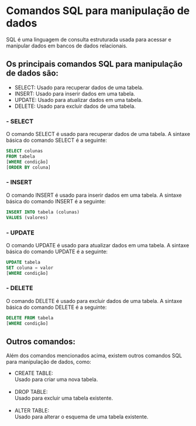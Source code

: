 # Comandos SQL para manipulação de dados
SQL é uma linguagem de consulta estruturada usada para acessar e manipular dados em bancos de dados relacionais. 

## Os principais comandos SQL para manipulação de dados são:
- SELECT: Usado para recuperar dados de uma tabela.
- INSERT: Usado para inserir dados em uma tabela.
- UPDATE: Usado para atualizar dados em uma tabela.
- DELETE: Usado para excluir dados de uma tabela.

### - SELECT
O comando SELECT é usado para recuperar dados de uma tabela. A sintaxe básica do comando SELECT é a seguinte:
```sql
SELECT colunas
FROM tabela
[WHERE condição]
[ORDER BY coluna]
```

### - INSERT
O comando INSERT é usado para inserir dados em uma tabela. A sintaxe básica do comando INSERT é a seguinte:
```sql
INSERT INTO tabela (colunas)
VALUES (valores)
```

### - UPDATE
O comando UPDATE é usado para atualizar dados em uma tabela. A sintaxe básica do comando UPDATE é a seguinte:
```sql
UPDATE tabela
SET coluna = valor
[WHERE condição]
```

### - DELETE
O comando DELETE é usado para excluir dados de uma tabela. A sintaxe básica do comando DELETE é a seguinte:
```sql
DELETE FROM tabela
[WHERE condição]
```

## Outros comandos:
Além dos comandos mencionados acima, existem outros comandos SQL para manipulação de dados, como:

- CREATE TABLE: <br> Usado para criar uma nova tabela.<br><br>
- DROP TABLE: <br> Usado para excluir uma tabela existente.<br><br>
- ALTER TABLE: <br> Usado para alterar o esquema de uma tabela existente.